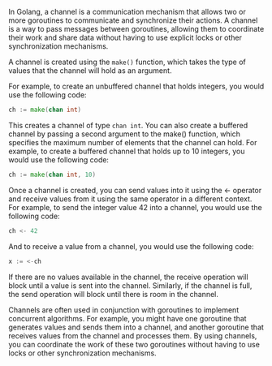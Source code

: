 In Golang, a channel is a communication mechanism that allows two or more goroutines to communicate and synchronize their actions. A channel is a way to pass messages between goroutines, allowing them to coordinate their work and share data without having to use explicit locks or other synchronization mechanisms.

A channel is created using the `make()` function, which takes the type of values that the channel will hold as an argument.

For example, to create an unbuffered channel that holds integers, you would use the following code:

```go
ch := make(chan int)
```

This creates a channel of type `chan int`. You can also create a buffered channel by passing a second argument to the make() function, which specifies the maximum number of elements that the channel can hold. For example, to create a buffered channel that holds up to 10 integers, you would use the following code:

```go
ch := make(chan int, 10)
```

Once a channel is created, you can send values into it using the <- operator and receive values from it using the same operator in a different context. For example, to send the integer value 42 into a channel, you would use the following code:

```go
ch <- 42
```

And to receive a value from a channel, you would use the following code:

```go
x := <-ch
```

If there are no values available in the channel, the receive operation will block until a value is sent into the channel. Similarly, if the channel is full, the send operation will block until there is room in the channel.

Channels are often used in conjunction with goroutines to implement concurrent algorithms. For example, you might have one goroutine that generates values and sends them into a channel, and another goroutine that receives values from the channel and processes them. By using channels, you can coordinate the work of these two goroutines without having to use locks or other synchronization mechanisms.
